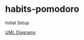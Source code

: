 # habits-pomodoro
Initial Setup

[UML Diagrams]([url](https://viewer.diagrams.net/?tags=%7B%7D&highlight=0000ff&edit=_blank&layers=1&nav=1&page-id=xpV4QoCtFRpsXmGTpsFL&title=Habits%20Pomodoro#R%3Cmxfile%20pages%3D%225%22%3E%3Cdiagram%20id%3D%22vgpWLiPopfS67RYWvQlp%22%20name%3D%22CRC%22%3E7V1bc9soGP01ntl98I4s%2BZI8xsplp9vOZuN0u9uXDrawxAYJFeHY7q9fkJBjW8i3SA5KmUkbCT4DQufAdwwfaTluuLijIA4%2BEQ%2Film35FHkt57pl2x3%2BjyfEwIcbCcJihH7kiZZMnSEPJhuGjBDMULyZOCFRBCdsIw1QSuabZlOCi80YTQCGhdQvyGNBlnphD17Sf4fID%2FKKOv3LLCcEubFseBIAj8zXkpyblt1v2c4CtJxhS6Rt%2FjguJYTtNcuNw4ULsejZvF%2Bzem9PL2D17BRGrKIy55%2B6frDof%2F6TDf7%2Br%2F1tOkRfR21Z0TPAM9ntjyB5kt3Glvm74D0Yi0sGxiJpmDBAmUSIw2sb8nfOAIog5Qmd9B5jECcoNb9OLQKEvY9gSWYsLyi%2FG07RAnoPGUDEpzlWPvLCEvnRKS98JBuT3iOMXYIJTRvnWJbr9vvSbi3duep2uldpayl5gqoc%2BfSQMrgo7fnOIZDZ7vw7SELI6JLfy5LtgYTjUhZ7Ke%2FnL%2Bi2%2BzItWEf2hUwEkkD%2BquyjEMFtJSiqxZBdwNBu%2FDwILg4DQtEPgRos3%2Bo6ptL7OQoxiDjJgbeVNCTeUiYxEssrDKdMXo4JYySUN1T2pKWEpUdJ%2FAioD5kCXBGJBNpjgiKW9n1vyH9457jWb71Wjz%2BZy%2B87L%2Ff8R5hTDsOIo44zQhQLQcLmMGE7oVgG3oMgWs7tV%2BBW4tQ5FKY9vWHqFGD6AJOYvyc0RhgxxIcbu4%2FFSxpTfuWLqzb%2FAJ%2FzJhTFDJFIbRBT8p%2BY75SZUwx8dQ4ry5hS%2BH0Go8lSnc2BhPgUBz1BMUw4MMWUO4tKGiBM%2BC8MI5%2B%2FPrUJA2zGX9qVeHmeJ0p2RTtQhJJA3JWwmSOQIYAf%2BMODyE8nhoCFWA7i8wAxOIrBRJjOuQOSTRPCNQBj5Vgu6XYcpQmnxhSn03uAeOOjnLCQ3jzDjLeiOQAjn%2BddZ2UOE94wFPkfsxo4T4aCYoi7H1fSMG1GXXNK%2BUD6CsKuMbTjHMvQY%2Bp9qf3l3Z9QPcD8JUUcykMOXy85apzYGC1WffDWY0y3MMa4YsYZEwoYoaoB5nMCqSL5vnRMuU0HFOuXe4r4DMqWvypsHjMTl3etT6jS5HbHIHNPQuIRSppH%2FCKrt2jffJIvthhmSP%2FWpO8VSL9ibyNlVE0%2BakUyqjfo7JdR9qUCibnTqql%2F2jcySksZ1atPRilh6ugN08GJMioCITxZoezVYJP0le9XN5SPn89C0qgsMUpEQ8i0JdRZ8lTyJBPpVjXPPapQF52Tgf0KdVGndyTlqnWRDqr%2B%2FblIF1Xpouzb6XK5ZLmNJeeJ2qVJRFxssWCDGd23JeYh1b8%2FYl4WiJl9v2CES%2B3CxRk4B3qEtt4eYb4%2BbJSLZsrl8rzK5VJzmBbXul%2BrXHaoDoWWaJpD0lC1kA1HNcqFXTivXy1s1%2F7%2BfJJOcUPBq9RC03jXACHwao4dqwTOyLkDan%2BHnCvujjhCUxtZUJ0s6B7obWmvCopr4UYV6KAKMqobWZB3R3H59rWyAMNnsdF6nyyQ%2B8aMMjgb8rtGGTTbSymuke9TBty6RBzwnH37NLQlYBMkwmvJZiSCZuQrrvzfrvYQGmFQuTDIv1aX7tbqft3fytM2hEGuIHR1uIqLwUYYaCEMBvUJAyVQO5oDtbg4eoAy%2BCPicLUtjw%2F9quw7KPz%2FCC6YNCovgi0FB65SO4SXWVDGHMKn%2FDrkEAhwA7c6NFU%2FXFSoHyzVTqBdjKjWhzmo%2BvfnxNjW0QrCLCLoSqfFFpYNvc5IrxG5c%2FtfvRvv4a%2FR4GvbDv0vd4pw8kx8N1IeaB5Onocz5HEQCq9LGaarTxiEEkLFxV%2BjDs6sDsqpfcZocn3CIJTdcWo0efmqAQy5l6%2FOikGSzAn1mueG6B%2BJXT4I1RmJfb6NzQdV%2F%2F48keMjsfeFFtQVif0SbV3IGkHGODUauEKoVyB2LRw%2FOhDbcL46zuMP4zZ69OM4ivsfrG%2FDz%2BjiWaE%2B9p5kYBRIdQdadTuKgAbNJYgSR0aCvLkEKef3TylBlN1xqgTJA60tFPH%2FQhSV2KX45b8ZKpUskbczP8uxoIBoWdD1enh2WmN%2B%2FFQMZkl%2BPSFhjOEqy0PJBFDPHE1Vx%2BxQPiQaQdRg56iyo6l%2BqvWQJnHMCBLdOFfcWrxX0estSDTdMZVvkVI4dprvkFLCxpwEpaf%2BqPEkKM33Rym749SToHzIRzEgik9Wo%2BGOc6HKjfhvEIpZOhon8eaHco3jbtukz7iZNKYQPLW2D6DiDkO0wbn%2B95k4Ez5zYtpJ5sUI1RJTmDVGGqw1j%2Ff1ZXaFs5TbrNiVgeKxAQY03Hjupvla%2Bm%2FvKh92ze6uBvtbpx4z1TSC6bW5qxYymb1db0iu5UWAP1zj4b%2F3Pbf35Xvw6R%2FUUYiZR3NS1FlCwtsdS%2BEyah4UrsSQUTZvrmzKuf0zhoQre6P6I27NaVBn8EPKRxwT8t1Yr6Pik2Obxjq9PP1aGGbivPVinOJIWBPmbcK8j4WRORVWU1%2B%2FxlNhNV%2FFUOP0pGNhTZT3u1UMlZ4fa76qfBNO20erBiMPdKWTWQmon16p7Z6%2FeZ634uVPyTs3%2FwM%3D%3C%2Fdiagram%3E%3Cdiagram%20id%3D%22OV2VqlP16esJHzoxOorQ%22%20name%3D%22Class%22%3E7Vxdb%2BI4FP01SLsPrAgJX48EpjNaMZpqaDUjXio3cRO3jp11TIH%2B%2BrUTuyQkFDqlbQBLVMXXN87NzbnHOXbahj2Kll8ZiMPv1Ie40W4FDPkNe9xoty3xIwwxCGDBID2m6EkbW8o6Rz5MCo6cUsxRXDR6lBDo8YINMEYXRbc7isthTD2AYcn6C%2Fk8zKz9dm9t%2FwZREOoTWd1B1hMB7awCT0Lg00XOZH9ptLuNtr0EDdttSFvxY48YpXynm3aOliOIZWZ1XrPzXvz5AM%2FXziDhBxrT%2BQHoeNIJWl1%2Fdn%2Fdv76Z%2FW421YkeAZ6rtF8nkKm08ZW%2BF8kCRRgQ0XLvKOFT1WOJNsAoIOK7JyIVR9ruI2Qcids4VB2cxsLqhQj7E7Cic3k9CQfeg265IWXoSQwLsBpTdDOuACguNu8xlUcKs7hEl8FE%2BFzqJFkbpu9gWXCcgIQrg0cxBnGCbp8vIwIsQMSlnNNIOUX0Eawd0jHybcoBz7VFbcF8G%2Foo31RFkbPIRI4opixNsW0PHcsZpvc0vSMii3C5FQ3WPjDeBMRXSCPI2Uq01cjNrq6RlRp3oNqLdclZXWUL8%2BXWdlRlq6oOngd%2FXWDr8H7K%2FJBAJGgdn%2BMU43N65fh6FeHZrWJ0AAtwEsChS%2BfET15VSzpCcUQuh%2FvWYXpUWoqHrdx2qXKb6pCh%2BI0pCbKzWRLKsouACGadU85QqRtGAOEX%2BmOQJAvK%2FKLLBk8IyPK0fhl9gBrchGbEgTDeMGnuwPCOb2WOJAaeONck9Rk7a8tPdbuliYpj73BK8iHyfUgqKjSmiPAUDx1XfES2R61%2FOo2OCHwk2ta6LT7SnYn6JOJaAErLDgr%2BWEDJITuo4WOpYDuvv4EfVLnJw%2Fdhg%2B4LZPCKOeu9asUu1UoJuRiliMyQq583rD%2BCbSQAiOEap1cSxuOmVcKyXcayXYFbDG4hvqQJ4ojK8Vnmu4HnXZAt1iQiIWToHaD86ZDddwLr1xqxTgVi5agixpD6f%2FFVDP%2FOmFh%2BNTx84jw86O8Has3XNUX1oITqK5A8GLVxrmrD3lttOB%2BiNvaJ7zzVhl4D2l9u%2BDDxGIqzZ5atqkLUHp8nLzlgylW%2FZP%2BNc8zhjS%2FSnPVPqOCBsWya6bCm0%2BHgY2VJv96yxCqvvhldUjtdciDMWppCj1uYWOV1J6NMzpiKLes0pIlVXiO6AuUFTiNNTlSaOPoZXj9i6HZNpInZCNlaueW1srfthHCQPCjJMWQMrCYokcIDywrN1iu6AX%2FGp5nb6je3ZWRudIZOR8fojPrrjEOB9lSERtcIDUPGx600Fr%2Fi2azH7of%2BN4YWTsd1%2F%2F1R8crVJaP38oU5IzbOVGzUbR%2FEiI1txXvot6722yUxiuSIJsHtpH%2BOgqQyG%2BZ9rHrpkfeE7PHJkcpsmBeyDBGfoBgprwxdYLPtcb5KpKMxvFOJ2EaJfGrllpfH3qZEvAyKRoOc7NTX%2BVgN0qu3BukZDVJ%2FDXIgyFqtk9AgfaNBDBHnUX10GoSDS29yMZpEHF1NbmZxtHy6rdgQuWDwvzkk3soIkXMRIn1N0WZLZGeEnyZEKsv31Vsi6eS0XWgQMU2Zv%2Bqo6Xy2ncDPcXOjMhtmc6NewuI9IXt8mxuV2TCbG4aIj2JzI%2FXd8b%2B59PPR%2Bl%2Be2V%2F%2BBw%3D%3D%3C%2Fdiagram%3E%3Cdiagram%20id%3D%22f2OOqvV1SqPA1i1m_Z4T%22%20name%3D%22Sequence%22%3E7Ztdc5s4FIZ%2FjS%2FjQWCwfenYabcz7Wx23W13r3ZUUEATQKyQY7u%2FfiWQMF8xTmNj8JBPdCTrgPS80hGCkbEMdh8pjLwvxEH%2BSNdcip2RsRrpOuC%2F3BBBFxUMosQa%2F1RGTVo32EFxoSAjxGc4KhptEobIZgUbpJRsi8WeiF89jbUNfVSxfscO81LrTJ8e7L8h7HrKEbDmaU4AVWF54rEHHbLNmYyHkW6NdGMHR8b9SNiKP8aSEsIai6nCwW6JfNGyql1Tvx9%2BvYLs2ikK2ZnqtB92k%2B80vsPP%2F%2F6xWP7ODPaN3UlHL9DfyGZ%2FJAFxCCXcutzbvDPSJmR71S%2B8NSNxuAn8DxQG%2FPB%2B62GG1hG0hX3LWeM2jwU%2BTwF%2B%2BERCJnHiLKXpJfEJTSo0Jivxze0BeYE%2FEjfiUxTF%2BGc%2BTRhkuTSHGeXTyMH5pKQwZ5GXiihDu1ebGZzCR7mlPyISIEb3PC1rVpTu06QhSdweQJ4qm5eD2JpKI5RacbOa39T5vKzs%2F%2FPioldw4bX7TPZpgRPrvw1RGXdx0vsLXgBo0S45E5XPj1zxf80gFTXwfofPqlZ%2BHWnFaZkzsXgF9soSaJNFUyuwOLGqMFqzGhjBvNswGpeDceE4PPsrjAcSL0giME8l0eg2iZPLD4sDi5dl0dDMU1k0O82iWcPi63x8xk%2FIx6FAhLcxwzaOYNLQPG9hMwHEfYQo5leIBBy%2BLP94sDWxxbudQf4RmqV9H0YxTjHQEq7sDY3xC%2FoTpYpIrAIDzJcDCx%2B7IbcxIiqOuR8cul9FYmVY3EI2TJzRMlt1HAsxy8TdUMgJ9CLRKpTMAa3X8GwqyDvKs9XMcw62iOCQJRdi3o%2FMVYleQplHXBJCP89vn5Ynr0v%2BDCNicXLWqvyAGn6ych3lZzrwcxV%2B9Jrgro%2F8zAZ%2BrsLP5NTxp%2BO3TOZVfpKI%2F1MYbVhSlwUDEdmkf7nlM45FxjeMtqeGbteJ0IbIqzTUvR55ZaNcIfTqOLpKbsPY1yDv9yM0KQVfoA6hKkEdj91BdXthAKgVgE6OvkDHCarZcUimz5XoLxgf3Z4aZsiuzJCWwuzWZsi6PYhhgKuR8PmnSP20Ec7sOEF1ewcDQW0QZJ5IUMc3n8AJd%2FwHgi4TZdXOY70jSOkgR5C6O7FCMbVxxDAJj0FV3qv5QRgjgejT0FmIR7%2BEzSf2c4LBJnSQ08VgCDmlB%2BHOGQrlGFHLNop8yHjMWPBZB8lb3B6cPwqpH%2BDNdi7VDDqbFz3GZENtJD%2F1BjIb%2FOrzBr8MUhexX%2FUrdZG19NXVVF30riHvY7WHP6io1yrKHhRQc4AGWlGRZTb4vTEVVVdWa48rQNf%2BihzIOPnqRvn79EQiFArUYewlagJpthTNrKI0tMPsb358p40BANLwj8gczyxTple7XOnVPpfIRVV9FC5v6YTuY6GWVGWK45GC1jtHgrZlr491LfdVvt82GU%2BtVgYCoM%2FHzc5vbDSoPgWybFv5PZNqb5RllsLSyWzajo6a%2FN6YhKoPwqyGYLTnwWiZ4eyW1oW1U9Zsxe%2BNaaf6EMdi0M6Naccw9Fa0U74dUvF7W9pRV5fTTvWNhSF0e%2BsqS72A27TKmvYqFtTn5bWNMZ1daVVV8dx1XSZlG15cVmdxeB%2FcePgf%3C%2Fdiagram%3E%3Cdiagram%20id%3D%22yJO7naz2F3Kfsom78dww%22%20name%3D%22Seq%20Auth%22%3E7Ztdc9o4FIZ%2FDTPdi2RsCRtzGSChabOdzLLbbfemo2AB2grLleUA%2BfWVbBn8oYSkIWCoJwmxDkLHlp5XR1%2B0YH%2B%2BHHIUzv5kPqYtYE058Vtw0ALAln%2FSEKIpLhhUjhF5yIyWtsbEx1Eho2CMChIWjWMWBHgsCjbEOVsUs00Yrd7GaIworlj%2FJb6YpVYPdDb295hMZ5kj2%2B2m78xRllnfeDRDPlvkTPCyBdwWgEvUgr2WshV%2FYZ8zJrZmyzLPl31MVc1m9Zr6vfr1AtbPznEgdlRmD%2FzHbD4hl8vF%2F%2Ff94d3ow4fgTDu6RzTW1T4KOQmmPfX8wLqIZVUCq78ay1ZJ61KssgaS1Rqqy3hOrziay8veYkYEHoVorOwLCZ20zcScypQtLycsEJorCVWa7jPKeFIgbA%2FUj7TP2T26S9yoT3EckYd8mgkkcmlJNc6nsU%2FySY1jzqKfGXOBl4%2FWt%2F0cUMpVPsRsjgVfybQuOcN1lSahRnKxIbqT2WY5mt2ONiItmum65BdRIPNqEHbLDaxwI0unQrdpgRP3R8yyN86ipPUvZAbbCpfJnWTvy6up%2Bq%2BYk61AxkgQFmTFygdJS04z7QjGA8BX1sA%2BYXSsAoy2U6XR9Qw02rDeNLbflkbGJQINjG8LI7Sc58Lo1BpGG1RpTBgbqLZC0ZOB9IZMMCWBIibEnMjnwgoJqs23G9s2omRjCyQ%2FwtdpSlEYkbTxrYSmccwjco%2F%2FwqkQEiuLhfLUXw%2FingrUZX5OKHC7tl3gMwvIOTxty4CnU%2FPIbZtCdwnIHEYhI4FInsTptZxBiUvGZe84ZQGieTKPaZj3hIRfz1DbKcZbw%2BjPNiAEak6Q0xC0N4LcAkHAc59HEKgLQegs6omPq3jErro3vYdedyg%2BGWadQ6yGaTIQsZjLgAYsX7bcU1SpRpFTBHpByTSQtjsmBJurRg38C7XYoGyUjb8nHMSBj%2F06xjLsl5Ze3p6sHDrZ8IpjKse398U7MbHzErcb57eqB9gwfeaWoe6cl4Z0KQb6cy9AdovndmebY4H4FItfdawVs67sg%2FfUbkVotyxKlfYjxsnVgiRLPNdBGKtkn2Nfzb4RjX53%2BWVrnAkSqQl3BzC6Dj3%2FU3vyYPGvwfsv7pl37IJcz6iycYrX3YscQXeL3xNTo1dRo15f%2FZt9x4H8%2F6602iBjOvIx%2F%2BO1SmShLF6KBEWzRId2%2BraWm3fsGn2F9vYrtLZdBB7A%2FQitLPCK39MSGqiOLyvxTitPpMprAl3rGYGue%2FyBziroALatgwQ6CMFJ66%2B6AipndiELDGufTSQ7ykjmlCIK9OBBIlnF79EqydjjGja2kq2Ef67lS58SrJ%2By2U2o%2BW5CFu%2BOdzPByGezEpxn5XEJ734rwTYRVAXIqzc%2F1fWphp%2B98AMMRz9M%2FKw5qylA1ZleGiA3OwlNdKx%2FdGx3TzM8NlvtW7u3XRFU6t48E0FVgMrz%2F5rx03mkd0vP6KoL1a0QsWq6uWPo5mDWXZ1YN1fd12i6OZOSdz8LAM%2Fr5px689Nt%2BDkMP%2BYeqMpPfY5%2Fm8cQ1VnAZ0SJj4Q6STTOn2iwUODLV84obs43vJKpg2%2FntEEJZ6vk8Y0WoV3Hfdrv0S5Cf%2Fu4vFviGwg8RD6Di17Ha68Ms5j%2BDEvy003U3HGFE5YTXhLxJXf9Vd3euQuhTg%2BW%2Bn6TxCqXyIWhgfWbChM64Ly7n6MOlY0pg%2BujlafxMK1ps1XEXB0f2sUh2mbH9TGZ7VdTrlP6JmnH3Y%2BgSmPGit%2B6qynJu%2BX73NldbL4mDy9%2FAg%3D%3D%3C%2Fdiagram%3E%3Cdiagram%20id%3D%22xpV4QoCtFRpsXmGTpsFL%22%20name%3D%22State%22%3E7Vtbc6M2FP41nmkfnDHGYPvRzq3tJJlss2k3edmRQTZKZEQlsbbz6ysJyYAhmOzihGTykqCDdJDO%2Bc5Nkjv28XJ9TkEUXBIf4k6%2F56879kmn33fGA%2FFXEjYJYTh0EsKCIj8hWSnhBj1BTexpaox8yHIdOSGYoyhP9EgYQo%2FnaIBSssp3mxOc%2F2oEFrBAuPEALlL%2FRT4PEuqoP0zpf0C0CMyXLXecvFkC01mvhAXAJ6sMyT7t2MeUEJ48LdfHEEvZGbkk486eebudGIUhrzPg%2BxdO1twDV%2Bgczr%2Bf9ydX0VlXc2F8YxYMfbF%2B3SSUB2RBQoBPU%2BqUkjj0oeTaE620zwUhkSBagvgAOd9oZYKYE0EK%2BBLrt8WZG80CuoCaNCb%2FdP%2B6gpPZ%2FdXoIQa34RSuuxo7co6ZgXq955AsIacb0YFCDDj6kdch0FBYbPtth14TJKbS72nU2padDNGg7Q%2FGeRaMxNSDelRW5juMBs4eRsmKC4wmlIJNplskO7DnJzwYln%2Fn2XlV9xcPyQxMKyPclKTw9QKs6aX%2FADjWirllkErbxch7ZAoSMYPi%2FyzmnITioeNMO86JfOi7WABjOhP93YV8uo18wKHCLuAxS%2FqApUDgNPkr8YSW8BSDiAm0luH8AsyEt8phE2C0CMWzJ7ApJmdPf0DKkfAHE%2F1iiXw%2FMQPI0BOYKX7SELSOBPNk0mU4r7JB7cE0x9RvyAnAdSXc9dvekdUbjHKK1bx%2F1h40l641yg8h8zmDfAcyjYDEbpVDSuy8wiHVdVzjph1XTu4vFbIJrhlTnMlQqayRwdBnCo%2FLCEMuTSdrY2fib0jkF8Io5kW7FOjPmV1qlslr%2BbUehuFChEdp2vvtmpP8bFpryHZThtztHbmuO2zSkjVnd5D3%2B85r2bXlvHvDLl%2BX1S7LdvcGWRVY5yhELJDTUrmrNOnVS2xZdXzOkDNKdv%2BLiSIT6kPa9QgmwhYnaob0t243S%2F9dsTQj9viDZAGtdgcG8k0E9r4zcA7gDrqum%2BNqH8AdVJlXBqY3wtTK3DtboSUGodTMnITcOIxBRqcYznmJRrl0ElMvQNi%2FABsSS10JEHmPpjUNCEVPgikwKGFyEtqb2L1cjxs5UkNCQQReGwBYO6RLsM51vACMa4IAujQmlMJrKTwMCqdEZLxLTcrANvWACsQzRnDM4YR6epKKum05cjSLgIfCxYUSyonVq3KD9SG4xYaJHCaHWKVV8ViTgmxBbND%2BK66uFEL9AoSq0v05wvg48T4nIVFwYpySR7hD3IOprZeoJeVK6O8XvTHKepLejeWNCdouCLogXYwyEjX7JBKbJWJ%2FoYS%2FqlDftQoyt1PK31oKtrIYEScy7hvLWHBNGOKISP5JwCtz65FIMI5JKBYBkNIgFHa7gowfULeOU0u3owOpdlDMFnS4FXHBVqguJADmBRSr3Kh6QQS4D2Vwrl1LKc7wQFpxClq5lhsjn7GxpbHR%2BcnYODqUWReLgPcRGp3akm9JaBx%2BhsaD6faNQ%2BOooFqfqDqZB0KsH8mIaoa7JoyotE5%2BZztDeit3786Qzq1ef2OoatYZOB8%2Fu6P6mVa0Iq3YLbkH5hRmX8ndO1TJXXJu8D4Si3Ft2bcksbCKG2SfmUVTyn3jzMIq7lxtN7mz9bUsqtUR9kcyrJrJht1AbV0alYtm1Opk45UuvBTuqbg7LOpeeCncnNlldKgLL%2Fo7tS%2B85Psf5sJLsYTYPYtTyU%2Bn5MJLzVNx9syhSXsOwbS9NXIm3rPGOSWanb1fvN1ivdoheHG7tag5jJFIpvJ6YwGI5HsREkROzOFOjM%2F5%2FkYyzx134AyL6ZBd5rUbSDzLj1KHb%2BG2hQDp5pserxp3snHkmObJOvvyZGNaa8S%2FpT1F685wFM%2FpINkwY2qFiHLZaFS1tyCtvDiRMYZLQB%2Bh%2F1mXtrwu3daXb1GXlmOpmFG3ri6tNoI2FqblM%2F48DT6gdl%2BvMq0MJe%2BsMm1I%2BK9Ymq6v7r27h%2Bjpy33%2FcXwBv66ebv9scWlaOt26V5%2Ff7IJk1ayr3Nc22y5LxX2gbh0m8l4FiEMJUdl9RYH68QGLkt8hzdFadpxGkApLUfWWYXmdkg6Rrlsl588Npeuimf5iKSmL0p992af%2FAw%3D%3D%3C%2Fdiagram%3E%3C%2Fmxfile%3E)https://viewer.diagrams.net/?tags=%7B%7D&highlight=0000ff&edit=_blank&layers=1&nav=1&page-id=xpV4QoCtFRpsXmGTpsFL&title=Habits%20Pomodoro#R%3Cmxfile%20pages%3D%225%22%3E%3Cdiagram%20id%3D%22vgpWLiPopfS67RYWvQlp%22%20name%3D%22CRC%22%3E7V1bc9soGP01ntl98I4s%2BZI8xsplp9vOZuN0u9uXDrawxAYJFeHY7q9fkJBjW8i3SA5KmUkbCT4DQufAdwwfaTluuLijIA4%2BEQ%2Film35FHkt57pl2x3%2BjyfEwIcbCcJihH7kiZZMnSEPJhuGjBDMULyZOCFRBCdsIw1QSuabZlOCi80YTQCGhdQvyGNBlnphD17Sf4fID%2FKKOv3LLCcEubFseBIAj8zXkpyblt1v2c4CtJxhS6Rt%2FjguJYTtNcuNw4ULsejZvF%2Bzem9PL2D17BRGrKIy55%2B6frDof%2F6TDf7%2Br%2F1tOkRfR21Z0TPAM9ntjyB5kt3Glvm74D0Yi0sGxiJpmDBAmUSIw2sb8nfOAIog5Qmd9B5jECcoNb9OLQKEvY9gSWYsLyi%2FG07RAnoPGUDEpzlWPvLCEvnRKS98JBuT3iOMXYIJTRvnWJbr9vvSbi3duep2uldpayl5gqoc%2BfSQMrgo7fnOIZDZ7vw7SELI6JLfy5LtgYTjUhZ7Ke%2FnL%2Bi2%2BzItWEf2hUwEkkD%2BquyjEMFtJSiqxZBdwNBu%2FDwILg4DQtEPgRos3%2Bo6ptL7OQoxiDjJgbeVNCTeUiYxEssrDKdMXo4JYySUN1T2pKWEpUdJ%2FAioD5kCXBGJBNpjgiKW9n1vyH9457jWb71Wjz%2BZy%2B87L%2Ff8R5hTDsOIo44zQhQLQcLmMGE7oVgG3oMgWs7tV%2BBW4tQ5FKY9vWHqFGD6AJOYvyc0RhgxxIcbu4%2FFSxpTfuWLqzb%2FAJ%2FzJhTFDJFIbRBT8p%2BY75SZUwx8dQ4ry5hS%2BH0Go8lSnc2BhPgUBz1BMUw4MMWUO4tKGiBM%2BC8MI5%2B%2FPrUJA2zGX9qVeHmeJ0p2RTtQhJJA3JWwmSOQIYAf%2BMODyE8nhoCFWA7i8wAxOIrBRJjOuQOSTRPCNQBj5Vgu6XYcpQmnxhSn03uAeOOjnLCQ3jzDjLeiOQAjn%2BddZ2UOE94wFPkfsxo4T4aCYoi7H1fSMG1GXXNK%2BUD6CsKuMbTjHMvQY%2Bp9qf3l3Z9QPcD8JUUcykMOXy85apzYGC1WffDWY0y3MMa4YsYZEwoYoaoB5nMCqSL5vnRMuU0HFOuXe4r4DMqWvypsHjMTl3etT6jS5HbHIHNPQuIRSppH%2FCKrt2jffJIvthhmSP%2FWpO8VSL9ibyNlVE0%2BakUyqjfo7JdR9qUCibnTqql%2F2jcySksZ1atPRilh6ugN08GJMioCITxZoezVYJP0le9XN5SPn89C0qgsMUpEQ8i0JdRZ8lTyJBPpVjXPPapQF52Tgf0KdVGndyTlqnWRDqr%2B%2FblIF1Xpouzb6XK5ZLmNJeeJ2qVJRFxssWCDGd23JeYh1b8%2FYl4WiJl9v2CES%2B3CxRk4B3qEtt4eYb4%2BbJSLZsrl8rzK5VJzmBbXul%2BrXHaoDoWWaJpD0lC1kA1HNcqFXTivXy1s1%2F7%2BfJJOcUPBq9RC03jXACHwao4dqwTOyLkDan%2BHnCvujjhCUxtZUJ0s6B7obWmvCopr4UYV6KAKMqobWZB3R3H59rWyAMNnsdF6nyyQ%2B8aMMjgb8rtGGTTbSymuke9TBty6RBzwnH37NLQlYBMkwmvJZiSCZuQrrvzfrvYQGmFQuTDIv1aX7tbqft3fytM2hEGuIHR1uIqLwUYYaCEMBvUJAyVQO5oDtbg4eoAy%2BCPicLUtjw%2F9quw7KPz%2FCC6YNCovgi0FB65SO4SXWVDGHMKn%2FDrkEAhwA7c6NFU%2FXFSoHyzVTqBdjKjWhzmo%2BvfnxNjW0QrCLCLoSqfFFpYNvc5IrxG5c%2FtfvRvv4a%2FR4GvbDv0vd4pw8kx8N1IeaB5Onocz5HEQCq9LGaarTxiEEkLFxV%2BjDs6sDsqpfcZocn3CIJTdcWo0efmqAQy5l6%2FOikGSzAn1mueG6B%2BJXT4I1RmJfb6NzQdV%2F%2F48keMjsfeFFtQVif0SbV3IGkHGODUauEKoVyB2LRw%2FOhDbcL46zuMP4zZ69OM4ivsfrG%2FDz%2BjiWaE%2B9p5kYBRIdQdadTuKgAbNJYgSR0aCvLkEKef3TylBlN1xqgTJA60tFPH%2FQhSV2KX45b8ZKpUskbczP8uxoIBoWdD1enh2WmN%2B%2FFQMZkl%2BPSFhjOEqy0PJBFDPHE1Vx%2BxQPiQaQdRg56iyo6l%2BqvWQJnHMCBLdOFfcWrxX0estSDTdMZVvkVI4dprvkFLCxpwEpaf%2BqPEkKM33Rym749SToHzIRzEgik9Wo%2BGOc6HKjfhvEIpZOhon8eaHco3jbtukz7iZNKYQPLW2D6DiDkO0wbn%2B95k4Ez5zYtpJ5sUI1RJTmDVGGqw1j%2Ff1ZXaFs5TbrNiVgeKxAQY03Hjupvla%2Bm%2FvKh92ze6uBvtbpx4z1TSC6bW5qxYymb1db0iu5UWAP1zj4b%2F3Pbf35Xvw6R%2FUUYiZR3NS1FlCwtsdS%2BEyah4UrsSQUTZvrmzKuf0zhoQre6P6I27NaVBn8EPKRxwT8t1Yr6Pik2Obxjq9PP1aGGbivPVinOJIWBPmbcK8j4WRORVWU1%2B%2FxlNhNV%2FFUOP0pGNhTZT3u1UMlZ4fa76qfBNO20erBiMPdKWTWQmon16p7Z6%2FeZ634uVPyTs3%2FwM%3D%3C%2Fdiagram%3E%3Cdiagram%20id%3D%22OV2VqlP16esJHzoxOorQ%22%20name%3D%22Class%22%3E7Vxdb%2BI4FP01SLsPrAgJX48EpjNaMZpqaDUjXio3cRO3jp11TIH%2B%2BrUTuyQkFDqlbQBLVMXXN87NzbnHOXbahj2Kll8ZiMPv1Ie40W4FDPkNe9xoty3xIwwxCGDBID2m6EkbW8o6Rz5MCo6cUsxRXDR6lBDo8YINMEYXRbc7isthTD2AYcn6C%2Fk8zKz9dm9t%2FwZREOoTWd1B1hMB7awCT0Lg00XOZH9ptLuNtr0EDdttSFvxY48YpXynm3aOliOIZWZ1XrPzXvz5AM%2FXziDhBxrT%2BQHoeNIJWl1%2Fdn%2Fdv76Z%2FW421YkeAZ6rtF8nkKm08ZW%2BF8kCRRgQ0XLvKOFT1WOJNsAoIOK7JyIVR9ruI2Qcids4VB2cxsLqhQj7E7Cic3k9CQfeg265IWXoSQwLsBpTdDOuACguNu8xlUcKs7hEl8FE%2BFzqJFkbpu9gWXCcgIQrg0cxBnGCbp8vIwIsQMSlnNNIOUX0Eawd0jHybcoBz7VFbcF8G%2Foo31RFkbPIRI4opixNsW0PHcsZpvc0vSMii3C5FQ3WPjDeBMRXSCPI2Uq01cjNrq6RlRp3oNqLdclZXWUL8%2BXWdlRlq6oOngd%2FXWDr8H7K%2FJBAJGgdn%2BMU43N65fh6FeHZrWJ0AAtwEsChS%2BfET15VSzpCcUQuh%2FvWYXpUWoqHrdx2qXKb6pCh%2BI0pCbKzWRLKsouACGadU85QqRtGAOEX%2BmOQJAvK%2FKLLBk8IyPK0fhl9gBrchGbEgTDeMGnuwPCOb2WOJAaeONck9Rk7a8tPdbuliYpj73BK8iHyfUgqKjSmiPAUDx1XfES2R61%2FOo2OCHwk2ta6LT7SnYn6JOJaAErLDgr%2BWEDJITuo4WOpYDuvv4EfVLnJw%2Fdhg%2B4LZPCKOeu9asUu1UoJuRiliMyQq583rD%2BCbSQAiOEap1cSxuOmVcKyXcayXYFbDG4hvqQJ4ojK8Vnmu4HnXZAt1iQiIWToHaD86ZDddwLr1xqxTgVi5agixpD6f%2FFVDP%2FOmFh%2BNTx84jw86O8Has3XNUX1oITqK5A8GLVxrmrD3lttOB%2BiNvaJ7zzVhl4D2l9u%2BDDxGIqzZ5atqkLUHp8nLzlgylW%2FZP%2BNc8zhjS%2FSnPVPqOCBsWya6bCm0%2BHgY2VJv96yxCqvvhldUjtdciDMWppCj1uYWOV1J6NMzpiKLes0pIlVXiO6AuUFTiNNTlSaOPoZXj9i6HZNpInZCNlaueW1srfthHCQPCjJMWQMrCYokcIDywrN1iu6AX%2FGp5nb6je3ZWRudIZOR8fojPrrjEOB9lSERtcIDUPGx600Fr%2Fi2azH7of%2BN4YWTsd1%2F%2F1R8crVJaP38oU5IzbOVGzUbR%2FEiI1txXvot6722yUxiuSIJsHtpH%2BOgqQyG%2BZ9rHrpkfeE7PHJkcpsmBeyDBGfoBgprwxdYLPtcb5KpKMxvFOJ2EaJfGrllpfH3qZEvAyKRoOc7NTX%2BVgN0qu3BukZDVJ%2FDXIgyFqtk9AgfaNBDBHnUX10GoSDS29yMZpEHF1NbmZxtHy6rdgQuWDwvzkk3soIkXMRIn1N0WZLZGeEnyZEKsv31Vsi6eS0XWgQMU2Zv%2Bqo6Xy2ncDPcXOjMhtmc6NewuI9IXt8mxuV2TCbG4aIj2JzI%2FXd8b%2B59PPR%2Bl%2Be2V%2F%2BBw%3D%3D%3C%2Fdiagram%3E%3Cdiagram%20id%3D%22f2OOqvV1SqPA1i1m_Z4T%22%20name%3D%22Sequence%22%3E7Ztdc5s4FIZ%2FjS%2FjQWCwfenYabcz7Wx23W13r3ZUUEATQKyQY7u%2FfiWQMF8xTmNj8JBPdCTrgPS80hGCkbEMdh8pjLwvxEH%2BSNdcip2RsRrpOuC%2F3BBBFxUMosQa%2F1RGTVo32EFxoSAjxGc4KhptEobIZgUbpJRsi8WeiF89jbUNfVSxfscO81LrTJ8e7L8h7HrKEbDmaU4AVWF54rEHHbLNmYyHkW6NdGMHR8b9SNiKP8aSEsIai6nCwW6JfNGyql1Tvx9%2BvYLs2ikK2ZnqtB92k%2B80vsPP%2F%2F6xWP7ODPaN3UlHL9DfyGZ%2FJAFxCCXcutzbvDPSJmR71S%2B8NSNxuAn8DxQG%2FPB%2B62GG1hG0hX3LWeM2jwU%2BTwF%2B%2BERCJnHiLKXpJfEJTSo0Jivxze0BeYE%2FEjfiUxTF%2BGc%2BTRhkuTSHGeXTyMH5pKQwZ5GXiihDu1ebGZzCR7mlPyISIEb3PC1rVpTu06QhSdweQJ4qm5eD2JpKI5RacbOa39T5vKzs%2F%2FPioldw4bX7TPZpgRPrvw1RGXdx0vsLXgBo0S45E5XPj1zxf80gFTXwfofPqlZ%2BHWnFaZkzsXgF9soSaJNFUyuwOLGqMFqzGhjBvNswGpeDceE4PPsrjAcSL0giME8l0eg2iZPLD4sDi5dl0dDMU1k0O82iWcPi63x8xk%2FIx6FAhLcxwzaOYNLQPG9hMwHEfYQo5leIBBy%2BLP94sDWxxbudQf4RmqV9H0YxTjHQEq7sDY3xC%2FoTpYpIrAIDzJcDCx%2B7IbcxIiqOuR8cul9FYmVY3EI2TJzRMlt1HAsxy8TdUMgJ9CLRKpTMAa3X8GwqyDvKs9XMcw62iOCQJRdi3o%2FMVYleQplHXBJCP89vn5Ynr0v%2BDCNicXLWqvyAGn6ych3lZzrwcxV%2B9Jrgro%2F8zAZ%2BrsLP5NTxp%2BO3TOZVfpKI%2F1MYbVhSlwUDEdmkf7nlM45FxjeMtqeGbteJ0IbIqzTUvR55ZaNcIfTqOLpKbsPY1yDv9yM0KQVfoA6hKkEdj91BdXthAKgVgE6OvkDHCarZcUimz5XoLxgf3Z4aZsiuzJCWwuzWZsi6PYhhgKuR8PmnSP20Ec7sOEF1ewcDQW0QZJ5IUMc3n8AJd%2FwHgi4TZdXOY70jSOkgR5C6O7FCMbVxxDAJj0FV3qv5QRgjgejT0FmIR7%2BEzSf2c4LBJnSQ08VgCDmlB%2BHOGQrlGFHLNop8yHjMWPBZB8lb3B6cPwqpH%2BDNdi7VDDqbFz3GZENtJD%2F1BjIb%2FOrzBr8MUhexX%2FUrdZG19NXVVF30riHvY7WHP6io1yrKHhRQc4AGWlGRZTb4vTEVVVdWa48rQNf%2BihzIOPnqRvn79EQiFArUYewlagJpthTNrKI0tMPsb358p40BANLwj8gczyxTple7XOnVPpfIRVV9FC5v6YTuY6GWVGWK45GC1jtHgrZlr491LfdVvt82GU%2BtVgYCoM%2FHzc5vbDSoPgWybFv5PZNqb5RllsLSyWzajo6a%2FN6YhKoPwqyGYLTnwWiZ4eyW1oW1U9Zsxe%2BNaaf6EMdi0M6Naccw9Fa0U74dUvF7W9pRV5fTTvWNhSF0e%2BsqS72A27TKmvYqFtTn5bWNMZ1daVVV8dx1XSZlG15cVmdxeB%2FcePgf%3C%2Fdiagram%3E%3Cdiagram%20id%3D%22yJO7naz2F3Kfsom78dww%22%20name%3D%22Seq%20Auth%22%3E7Ztdc9o4FIZ%2FDTPdi2RsCRtzGSChabOdzLLbbfemo2AB2grLleUA%2BfWVbBn8oYSkIWCoJwmxDkLHlp5XR1%2B0YH%2B%2BHHIUzv5kPqYtYE058Vtw0ALAln%2FSEKIpLhhUjhF5yIyWtsbEx1Eho2CMChIWjWMWBHgsCjbEOVsUs00Yrd7GaIworlj%2FJb6YpVYPdDb295hMZ5kj2%2B2m78xRllnfeDRDPlvkTPCyBdwWgEvUgr2WshV%2FYZ8zJrZmyzLPl31MVc1m9Zr6vfr1AtbPznEgdlRmD%2FzHbD4hl8vF%2F%2Ff94d3ow4fgTDu6RzTW1T4KOQmmPfX8wLqIZVUCq78ay1ZJ61KssgaS1Rqqy3hOrziay8veYkYEHoVorOwLCZ20zcScypQtLycsEJorCVWa7jPKeFIgbA%2FUj7TP2T26S9yoT3EckYd8mgkkcmlJNc6nsU%2FySY1jzqKfGXOBl4%2FWt%2F0cUMpVPsRsjgVfybQuOcN1lSahRnKxIbqT2WY5mt2ONiItmum65BdRIPNqEHbLDaxwI0unQrdpgRP3R8yyN86ipPUvZAbbCpfJnWTvy6up%2Bq%2BYk61AxkgQFmTFygdJS04z7QjGA8BX1sA%2BYXSsAoy2U6XR9Qw02rDeNLbflkbGJQINjG8LI7Sc58Lo1BpGG1RpTBgbqLZC0ZOB9IZMMCWBIibEnMjnwgoJqs23G9s2omRjCyQ%2FwtdpSlEYkbTxrYSmccwjco%2F%2FwqkQEiuLhfLUXw%2FingrUZX5OKHC7tl3gMwvIOTxty4CnU%2FPIbZtCdwnIHEYhI4FInsTptZxBiUvGZe84ZQGieTKPaZj3hIRfz1DbKcZbw%2BjPNiAEak6Q0xC0N4LcAkHAc59HEKgLQegs6omPq3jErro3vYdedyg%2BGWadQ6yGaTIQsZjLgAYsX7bcU1SpRpFTBHpByTSQtjsmBJurRg38C7XYoGyUjb8nHMSBj%2F06xjLsl5Ze3p6sHDrZ8IpjKse398U7MbHzErcb57eqB9gwfeaWoe6cl4Z0KQb6cy9AdovndmebY4H4FItfdawVs67sg%2FfUbkVotyxKlfYjxsnVgiRLPNdBGKtkn2Nfzb4RjX53%2BWVrnAkSqQl3BzC6Dj3%2FU3vyYPGvwfsv7pl37IJcz6iycYrX3YscQXeL3xNTo1dRo15f%2FZt9x4H8%2F6602iBjOvIx%2F%2BO1SmShLF6KBEWzRId2%2BraWm3fsGn2F9vYrtLZdBB7A%2FQitLPCK39MSGqiOLyvxTitPpMprAl3rGYGue%2FyBziroALatgwQ6CMFJ66%2B6AipndiELDGufTSQ7ykjmlCIK9OBBIlnF79EqydjjGja2kq2Ef67lS58SrJ%2By2U2o%2BW5CFu%2BOdzPByGezEpxn5XEJ734rwTYRVAXIqzc%2F1fWphp%2B98AMMRz9M%2FKw5qylA1ZleGiA3OwlNdKx%2FdGx3TzM8NlvtW7u3XRFU6t48E0FVgMrz%2F5rx03mkd0vP6KoL1a0QsWq6uWPo5mDWXZ1YN1fd12i6OZOSdz8LAM%2Fr5px689Nt%2BDkMP%2BYeqMpPfY5%2Fm8cQ1VnAZ0SJj4Q6STTOn2iwUODLV84obs43vJKpg2%2FntEEJZ6vk8Y0WoV3Hfdrv0S5Cf%2Fu4vFviGwg8RD6Di17Ha68Ms5j%2BDEvy003U3HGFE5YTXhLxJXf9Vd3euQuhTg%2BW%2Bn6TxCqXyIWhgfWbChM64Ly7n6MOlY0pg%2BujlafxMK1ps1XEXB0f2sUh2mbH9TGZ7VdTrlP6JmnH3Y%2BgSmPGit%2B6qynJu%2BX73NldbL4mDy9%2FAg%3D%3D%3C%2Fdiagram%3E%3Cdiagram%20id%3D%22xpV4QoCtFRpsXmGTpsFL%22%20name%3D%22State%22%3E7Vtbc6M2FP41nmkfnDHGYPvRzq3tJJlss2k3edmRQTZKZEQlsbbz6ysJyYAhmOzihGTykqCDdJDO%2Bc5Nkjv28XJ9TkEUXBIf4k6%2F56879kmn33fGA%2FFXEjYJYTh0EsKCIj8hWSnhBj1BTexpaox8yHIdOSGYoyhP9EgYQo%2FnaIBSssp3mxOc%2F2oEFrBAuPEALlL%2FRT4PEuqoP0zpf0C0CMyXLXecvFkC01mvhAXAJ6sMyT7t2MeUEJ48LdfHEEvZGbkk486eebudGIUhrzPg%2BxdO1twDV%2Bgczr%2Bf9ydX0VlXc2F8YxYMfbF%2B3SSUB2RBQoBPU%2BqUkjj0oeTaE620zwUhkSBagvgAOd9oZYKYE0EK%2BBLrt8WZG80CuoCaNCb%2FdP%2B6gpPZ%2FdXoIQa34RSuuxo7co6ZgXq955AsIacb0YFCDDj6kdch0FBYbPtth14TJKbS72nU2padDNGg7Q%2FGeRaMxNSDelRW5juMBs4eRsmKC4wmlIJNplskO7DnJzwYln%2Fn2XlV9xcPyQxMKyPclKTw9QKs6aX%2FADjWirllkErbxch7ZAoSMYPi%2FyzmnITioeNMO86JfOi7WABjOhP93YV8uo18wKHCLuAxS%2FqApUDgNPkr8YSW8BSDiAm0luH8AsyEt8phE2C0CMWzJ7ApJmdPf0DKkfAHE%2F1iiXw%2FMQPI0BOYKX7SELSOBPNk0mU4r7JB7cE0x9RvyAnAdSXc9dvekdUbjHKK1bx%2F1h40l641yg8h8zmDfAcyjYDEbpVDSuy8wiHVdVzjph1XTu4vFbIJrhlTnMlQqayRwdBnCo%2FLCEMuTSdrY2fib0jkF8Io5kW7FOjPmV1qlslr%2BbUehuFChEdp2vvtmpP8bFpryHZThtztHbmuO2zSkjVnd5D3%2B85r2bXlvHvDLl%2BX1S7LdvcGWRVY5yhELJDTUrmrNOnVS2xZdXzOkDNKdv%2BLiSIT6kPa9QgmwhYnaob0t243S%2F9dsTQj9viDZAGtdgcG8k0E9r4zcA7gDrqum%2BNqH8AdVJlXBqY3wtTK3DtboSUGodTMnITcOIxBRqcYznmJRrl0ElMvQNi%2FABsSS10JEHmPpjUNCEVPgikwKGFyEtqb2L1cjxs5UkNCQQReGwBYO6RLsM51vACMa4IAujQmlMJrKTwMCqdEZLxLTcrANvWACsQzRnDM4YR6epKKum05cjSLgIfCxYUSyonVq3KD9SG4xYaJHCaHWKVV8ViTgmxBbND%2BK66uFEL9AoSq0v05wvg48T4nIVFwYpySR7hD3IOprZeoJeVK6O8XvTHKepLejeWNCdouCLogXYwyEjX7JBKbJWJ%2FoYS%2FqlDftQoyt1PK31oKtrIYEScy7hvLWHBNGOKISP5JwCtz65FIMI5JKBYBkNIgFHa7gowfULeOU0u3owOpdlDMFnS4FXHBVqguJADmBRSr3Kh6QQS4D2Vwrl1LKc7wQFpxClq5lhsjn7GxpbHR%2BcnYODqUWReLgPcRGp3akm9JaBx%2BhsaD6faNQ%2BOooFqfqDqZB0KsH8mIaoa7JoyotE5%2BZztDeit3786Qzq1ef2OoatYZOB8%2Fu6P6mVa0Iq3YLbkH5hRmX8ndO1TJXXJu8D4Si3Ft2bcksbCKG2SfmUVTyn3jzMIq7lxtN7mz9bUsqtUR9kcyrJrJht1AbV0alYtm1Opk45UuvBTuqbg7LOpeeCncnNlldKgLL%2Fo7tS%2B85Psf5sJLsYTYPYtTyU%2Bn5MJLzVNx9syhSXsOwbS9NXIm3rPGOSWanb1fvN1ivdoheHG7tag5jJFIpvJ6YwGI5HsREkROzOFOjM%2F5%2FkYyzx134AyL6ZBd5rUbSDzLj1KHb%2BG2hQDp5pserxp3snHkmObJOvvyZGNaa8S%2FpT1F685wFM%2FpINkwY2qFiHLZaFS1tyCtvDiRMYZLQB%2Bh%2F1mXtrwu3daXb1GXlmOpmFG3ri6tNoI2FqblM%2F48DT6gdl%2BvMq0MJe%2BsMm1I%2BK9Ymq6v7r27h%2Bjpy33%2FcXwBv66ebv9scWlaOt26V5%2Ff7IJk1ayr3Nc22y5LxX2gbh0m8l4FiEMJUdl9RYH68QGLkt8hzdFadpxGkApLUfWWYXmdkg6Rrlsl588Npeuimf5iKSmL0p992af%2FAw%3D%3D%3C%2Fdiagram%3E%3C%2Fmxfile%3E)
